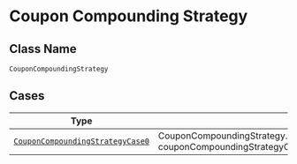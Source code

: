
# Coupon Compounding Strategy

## Class Name

`CouponCompoundingStrategy`

## Cases

| Type | Factory Method |
|  --- | --- |
| [`CouponCompoundingStrategyCase0`](../../../doc/models/containers/coupon-compounding-strategy-case-0.md) | CouponCompoundingStrategy.FromCouponCompoundingStrategyCase0(CouponCompoundingStrategyCase0 couponCompoundingStrategyCase0) |


